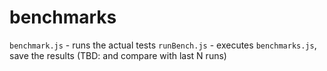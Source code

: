 # benchmarks

`benchmark.js` - runs the actual tests
`runBench.js` - executes `benchmarks.js`, save the results (TBD: and compare with last N runs)